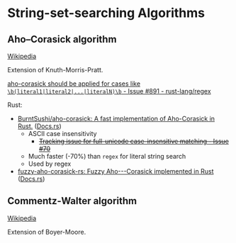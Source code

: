 # String-set-searching Algorithms
## Aho–Corasick algorithm
[Wikipedia](https://en.wikipedia.org/wiki/Aho%E2%80%93Corasick_algorithm)

Extension of Knuth-Morris-Pratt.

[aho-corasick should be applied for cases like `\b(literal1|literal2|...|literalN)\b` - Issue #891 - rust-lang/regex](https://github.com/rust-lang/regex/issues/891)

Rust:
- [BurntSushi/aho-corasick: A fast implementation of Aho-Corasick in Rust.](https://github.com/BurntSushi/aho-corasick) ([Docs.rs](https://docs.rs/aho-corasick/latest/aho_corasick/))
  - ASCII case insensitivity
    - ~~[Tracking issue for full-unicode case-insensitive matching - Issue #70](https://github.com/BurntSushi/aho-corasick/issues/70)~~
  - Much faster (-70%) than `regex` for literal string search
  - Used by regex
- [fuzzy-aho-corasick-rs: Fuzzy Aho---Corasick implemented in Rust](https://github.com/kakserpom/fuzzy-aho-corasick-rs) ([Docs.rs](https://docs.rs/fuzzy-aho-corasick/latest/fuzzy_aho_corasick/))

## Commentz-Walter algorithm
[Wikipedia](https://en.wikipedia.org/wiki/Commentz-Walter_algorithm)

Extension of Boyer-Moore.

